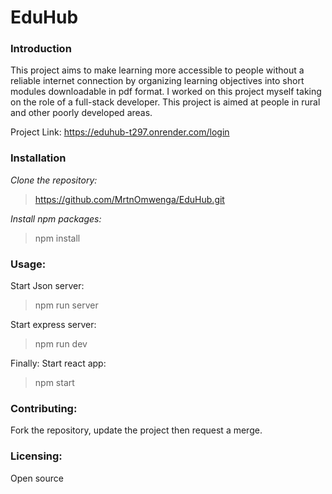 # EduHub

### Introduction

This project aims to make learning more accessible to people without a reliable internet connection by organizing learning objectives into short modules downloadable in pdf format. I worked on this project myself taking on the role of a full-stack developer. This project is aimed at people in rural and other poorly developed areas.

Project Link: https://eduhub-t297.onrender.com/login

### Installation

*Clone the repository:*

> https://github.com/MrtnOmwenga/EduHub.git

*Install npm packages:*

> npm install

### Usage:

Start Json server:

> npm run server

Start express server:

> npm run dev

Finally: Start react app:

> npm start

### Contributing:

Fork the repository, update the project then request a merge. 

### Licensing:

Open source